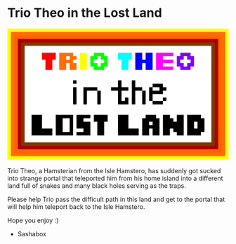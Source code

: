# Trio Theo in the Lost Land

![alt text](https://github.com/Sashabox/Trio-Theo-in-the-Lost-Land/blob/main/Assets/Sprites/GameLogo.png?raw=true)

Trio Theo, a Hamsterian from the Isle Hamstero, has suddenly got sucked into strange portal that teleported him from his home island into a different land full of snakes and many black holes serving as the traps.

Please help Trio pass the difficult path in this land and get to the portal that will help him teleport back to the Isle Hamstero.

Hope you enjoy :)

- Sashabox
